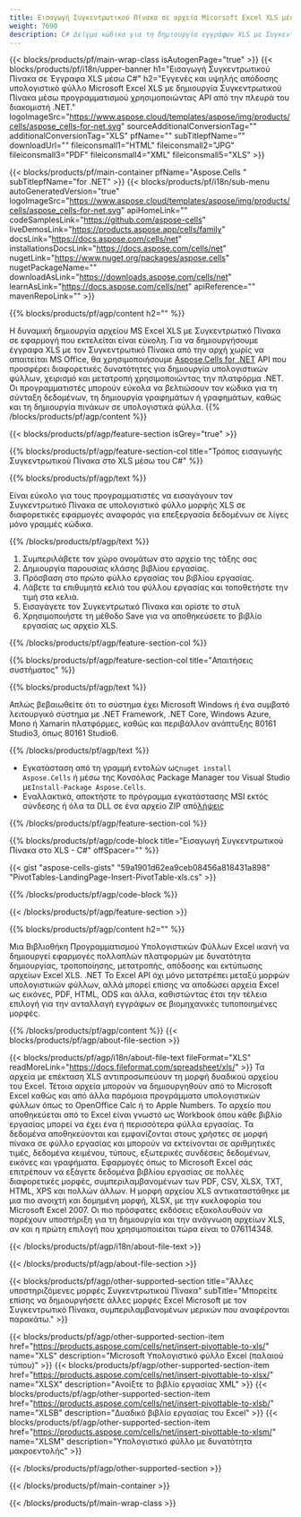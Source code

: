 ```yaml
---
title: Εισαγωγή Συγκεντρωτικού Πίνακα σε αρχεία Micorsoft Excel XLS μέσω C#
weight: 7690
description: C# Δείγμα κώδικα για τη δημιουργία εγγράφων XLS με Συγκεντρωτικό Πίνακα. Χρησιμοποιήστε αυτόν τον κώδικα για τη δημιουργία αρχείων Micorsoft Excel XLS με Συγκεντρωτικό Πίνακα εντός VB.NET, Asp.NET ή οποιασδήποτε εφαρμογής που βασίζεται στο .NET.
---
```

{{< blocks/products/pf/main-wrap-class isAutogenPage="true" >}}
{{< blocks/products/pf/i18n/upper-banner h1="Εισαγωγή Συγκεντρωτικού Πίνακα σε Έγγραφα XLS μέσω C#" h2="Εγγενές και υψηλής απόδοσης υπολογιστικό φύλλο Microsoft Excel XLS με δημιουργία Συγκεντρωτικού Πίνακα μέσω προγραμματισμού χρησιμοποιώντας API από την πλευρά του διακομιστή .NET." logoImageSrc="https://www.aspose.cloud/templates/aspose/img/products/cells/aspose_cells-for-net.svg" sourceAdditionalConversionTag="" additionalConversionTag="XLS" pfName="" subTitlepfName="" downloadUrl="" fileiconsmall1="HTML" fileiconsmall2="JPG" fileiconsmall3="PDF" fileiconsmall4="XML" fileiconsmall5="XLS" >}}

{{< blocks/products/pf/main-container pfName="Aspose.Cells " subTitlepfName="for .NET" >}}
{{< blocks/products/pf/i18n/sub-menu autoGeneratedVersion="true" logoImageSrc="https://www.aspose.cloud/templates/aspose/img/products/cells/aspose_cells-for-net.svg" apiHomeLink="" codeSamplesLink="https://github.com/aspose-cells" liveDemosLink="https://products.aspose.app/cells/family" docsLink="https://docs.aspose.com/cells/net" installationsDocsLink="https://docs.aspose.com/cells/net" nugetLink="https://www.nuget.org/packages/aspose.cells" nugetPackageName="" downloadAsLink="https://downloads.aspose.com/cells/net" learnAsLink="https://docs.aspose.com/cells/net" apiReference="" mavenRepoLink="" >}}

{{% blocks/products/pf/agp/content h2="" %}}

 Η δυναμική δημιουργία αρχείου MS Excel XLS με Συγκεντρωτικό Πίνακα σε εφαρμογή που εκτελείται είναι εύκολη. Για να δημιουργήσουμε έγγραφα XLS με τον Συγκεντρωτικό Πίνακα από την αρχή χωρίς να απαιτείται MS Office, θα χρησιμοποιήσουμε
 [Aspose.Cells for .NET](https://products.aspose.com/cells/net) 
 API που προσφέρει διαφορετικές δυνατότητες για δημιουργία υπολογιστικών φύλλων, χειρισμό και μετατροπή χρησιμοποιώντας την πλατφόρμα .NET. Οι προγραμματιστές μπορούν εύκολα να βελτιώσουν τον κώδικα για τη σύνταξη δεδομένων, τη δημιουργία γραφημάτων ή γραφημάτων, καθώς και τη δημιουργία πινάκων σε υπολογιστικά φύλλα.
{{% /blocks/products/pf/agp/content %}}

{{< blocks/products/pf/agp/feature-section isGrey="true" >}}

{{% blocks/products/pf/agp/feature-section-col title="Τρόπος εισαγωγής Συγκεντρωτικού Πίνακα στο XLS μέσω του C#" %}}

{{% blocks/products/pf/agp/text %}}

 Είναι εύκολο για τους προγραμματιστές να εισαγάγουν τον Συγκεντρωτικό Πίνακα σε υπολογιστικό φύλλο μορφής XLS σε διαφορετικές εφαρμογές αναφοράς για επεξεργασία δεδομένων σε λίγες μόνο γραμμές κώδικα.

{{% /blocks/products/pf/agp/text %}}

1.  Συμπεριλάβετε τον χώρο ονομάτων στο αρχείο της τάξης σας
1.  Δημιουργία παρουσίας κλάσης βιβλίου εργασίας.
1.  Πρόσβαση στο πρώτο φύλλο εργασίας του βιβλίου εργασίας.
1.  Λάβετε τα επιθυμητά κελιά του φύλλου εργασίας και τοποθετήστε την τιμή στα κελιά.
1.  Εισαγάγετε τον Συγκεντρωτικό Πίνακα και ορίστε το στυλ
1.  Χρησιμοποιήστε τη μέθοδο Save για να αποθηκεύσετε το βιβλίο εργασίας ως αρχείο XLS.

{{% /blocks/products/pf/agp/feature-section-col %}}

{{% blocks/products/pf/agp/feature-section-col title="Απαιτήσεις συστήματος" %}}

{{% blocks/products/pf/agp/text %}}

 Απλώς βεβαιωθείτε ότι το σύστημα έχει Microsoft Windows ή ένα συμβατό λειτουργικό σύστημα με .NET Framework, .NET Core, Windows Azure, Mono ή Xamarin πλατφόρμες, καθώς και περιβάλλον ανάπτυξης 80161 Studio3, όπως 80161 Studio6.

{{% /blocks/products/pf/agp/text %}}

-  Εγκατάσταση από τη γραμμή εντολών ως<code>nuget install Aspose.Cells</code> ή μέσω της Κονσόλας Package Manager του Visual Studio με<code>Install-Package Aspose.Cells</code>.
-  Εναλλακτικά, αποκτήστε το πρόγραμμα εγκατάστασης MSI εκτός σύνδεσης ή όλα τα DLL σε ένα αρχείο ZIP από<a href="https://downloads.aspose.com/cells/net">λήψεις</a>

{{% /blocks/products/pf/agp/feature-section-col %}}

{{% blocks/products/pf/agp/code-block title="Εισαγωγή Συγκεντρωτικού Πίνακα στο XLS - C#" offSpacer="" %}}

{{< gist "aspose-cells-gists" "59a1901d62ea9ceb08456a818431a898" "PivotTables-LandingPage-Insert-PivotTable-xls.cs" >}}

{{% /blocks/products/pf/agp/code-block %}}

{{< /blocks/products/pf/agp/feature-section >}}

<!-- aboutfile Starts -->     
{{% blocks/products/pf/agp/content h2="" %}}

Μια Βιβλιοθήκη Προγραμματισμού Υπολογιστικών Φύλλων Excel ικανή να δημιουργεί εφαρμογές πολλαπλών πλατφορμών με δυνατότητα δημιουργίας, τροποποίησης, μετατροπής, απόδοσης και εκτύπωσης αρχείων Excel XLS. .NET Το Excel API όχι μόνο μετατρέπει μεταξύ μορφών υπολογιστικών φύλλων, αλλά μπορεί επίσης να αποδώσει αρχεία Excel ως εικόνες, PDF, HTML, ODS και άλλα, καθιστώντας έτσι την τέλεια επιλογή για την ανταλλαγή εγγράφων σε βιομηχανικές τυποποιημένες μορφές.



{{% /blocks/products/pf/agp/content %}}
{{< blocks/products/pf/agp/about-file-section >}}

{{< blocks/products/pf/agp/i18n/about-file-text fileFormat="XLS" readMoreLink="https://docs.fileformat.com/spreadsheet/xls/" >}}
Τα αρχεία με επέκταση XLS αντιπροσωπεύουν τη μορφή δυαδικού αρχείου του Excel. Τέτοια αρχεία μπορούν να δημιουργηθούν από το Microsoft Excel καθώς και από άλλα παρόμοια προγράμματα υπολογιστικών φύλλων όπως το OpenOffice Calc ή το Apple Numbers. Το αρχείο που αποθηκεύεται από το Excel είναι γνωστό ως Workbook όπου κάθε βιβλίο εργασίας μπορεί να έχει ένα ή περισσότερα φύλλα εργασίας. Τα δεδομένα αποθηκεύονται και εμφανίζονται στους χρήστες σε μορφή πίνακα σε φύλλο εργασίας και μπορούν να εκτείνονται σε αριθμητικές τιμές, δεδομένα κειμένου, τύπους, εξωτερικές συνδέσεις δεδομένων, εικόνες και γραφήματα. Εφαρμογές όπως το Microsoft Excel σάς επιτρέπουν να εξάγετε δεδομένα βιβλίου εργασίας σε πολλές διαφορετικές μορφές, συμπεριλαμβανομένων των PDF, CSV, XLSX, TXT, HTML, XPS και πολλών άλλων. Η μορφή αρχείου XLS αντικαταστάθηκε με μια πιο ανοιχτή και δομημένη μορφή, XLSX, με την κυκλοφορία του Microsoft Excel 2007. Οι πιο πρόσφατες εκδόσεις εξακολουθούν να παρέχουν υποστήριξη για τη δημιουργία και την ανάγνωση αρχείων XLS, αν και η πρώτη επιλογή που χρησιμοποιείται τώρα είναι το 076114348.

{{< /blocks/products/pf/agp/i18n/about-file-text >}}

{{< /blocks/products/pf/agp/about-file-section >}}
<!-- aboutfile Ends -->

{{< blocks/products/pf/agp/other-supported-section title="Άλλες υποστηριζόμενες μορφές Συγκεντρωτικού Πίνακα" subTitle="Μπορείτε επίσης να δημιουργήσετε άλλες μορφές Excel Microsoft με τον Συγκεντρωτικό Πίνακα, συμπεριλαμβανομένων μερικών που αναφέρονται παρακάτω." >}}

{{< blocks/products/pf/agp/other-supported-section-item href="https://products.aspose.com/cells/net/insert-pivottable-to-xls/" name="XLS" description="Microsoft Υπολογιστικό φύλλο Excel (παλαιού τύπου)" >}} 
{{< blocks/products/pf/agp/other-supported-section-item href="https://products.aspose.com/cells/net/insert-pivottable-to-xlsx/" name="XLSX" description="Ανοίξτε το βιβλίο εργασίας XML" >}}
{{< blocks/products/pf/agp/other-supported-section-item href="https://products.aspose.com/cells/net/insert-pivottable-to-xlsb/" name="XLSB" description="Δυαδικό βιβλίο εργασίας του Excel" >}}
{{< blocks/products/pf/agp/other-supported-section-item href="https://products.aspose.com/cells/net/insert-pivottable-to-xlsm/" name="XLSM" description="Υπολογιστικό φύλλο με δυνατότητα μακροεντολής" >}} 

{{< /blocks/products/pf/agp/other-supported-section >}}

{{< /blocks/products/pf/main-container >}}
    
{{< /blocks/products/pf/main-wrap-class >}}
